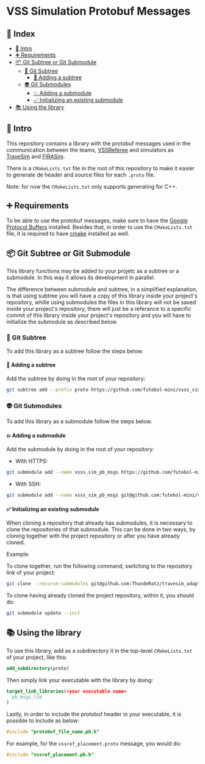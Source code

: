 # VSS Simulation Protobuf Messages

## 📜 Index <!-- omit in toc -->

- [🎉 Intro](#-intro)
- [➕ Requirements](#-requirements)
- [📦 Git Subtree or Git Submodule](#-git-subtree-or-git-submodule)
  - [🌲 Git Subtree](#-git-subtree)
    - [🌱 Adding a subtree](#-adding-a-subtree)
  - [👽️ Git Submodules](#️-git-submodules)
    - [💥 Adding a submodule](#-adding-a-submodule)
    - [✅ Initializing an existing submodule](#-initializing-an-existing-submodule)
- [📚 Using the library](#-using-the-library)

## 🎉 Intro

This repository contains a library with the protobuf messages used in the communication between the teams, [VSSReferee](https://github.com/futebol-mini/VSSReferee) and simulators as [TraveSim](https://github.com/futebol-mini/travesim) and [FIRASim](https://github.com/IEEEVSS/FIRASim).

There is a `CMakeLists.txt` file in the root of this repository to make it easier to generate de header and source files for each `.proto` file.

Note: for now the `CMakeLists.txt` only supports generating for C++.

## ➕ Requirements

To be able to use the protobuf messages, make sure to have the [Google Protocol Buffers](https://github.com/protocolbuffers/protobuf) installed. Besides that, in order to use the `CMakeLists.txt` file, it is required to have [cmake](https://snapcraft.io/cmake) installed as well.

## 📦 Git Subtree or Git Submodule

This library functions may be added to your projetc as a subtree or a submodule. In this way it allows its development in parallel.

The difference between submodule and subtree, in a simplified explanation, is that using subtree you will have a copy of this library inside your project's repository, whille using submodules the files in this library will not be saved inside your project's repository, there will just be a referance to a specific commit of this library inside your project's repository and you will have to initialize the submodule as described below.

### 🌲 Git Subtree

To add this library as a subtree follow the steps below.

#### 🌱 Adding a subtree

Add the subtree by doing in the root of your repository:

```bash
git subtree add --prefix proto https://github.com/futebol-mini/vsss_sim_pb_msgs.git main --squash
```

### 👽️ Git Submodules

To add this library as a submodule follow the steps below.

#### 💥 Adding a submodule

Add the submodule by doing in the root of your repository:

* With HTTPS:
```bash
git submodule add --name vsss_sim_pb_msgs https://github.com/futebol-mini/VSSSProto.git proto
```

* With SSH:
```bash
git submodule add --name vsss_sim_pb_msgs git@github.com:futebol-mini/vsss_sim_pb_msgs.git proto
```

#### ✅ Initializing an existing submodule

When cloning a repository that already has submodules, it is necessary to clone the repositories of that submodule. This can be done in two ways, by cloning together with the project repository or after you have already cloned.

Example:

To clone together, run the following command, switching to the repository link of your project:

```bash
git clone --recurse-submodules git@github.com:ThundeRatz/travesim_adapters.git
```

To clone having already cloned the project repository, within it, you should do:

```bash
git submodule update --init
```

## 📚 Using the library

To use this library, add as a subdirectory it in the top-level `CMakeLists.txt` of your project, like this:

```cmake
add_subdirectory(proto)
```

Then simply link your executable with the library by doing:

```cmake
target_link_libraries(<your executable name>
  pb_msgs_lib
)
```

Lastly, in order to include the protobuf header in your executable, it is possible to include as below:

```cpp
#include "protobuf_file_name.pb.h"
```

For example, for the `vssref_placement.proto` message, you would do:

```cpp
#include "vssref_placement.pb.h"
```
